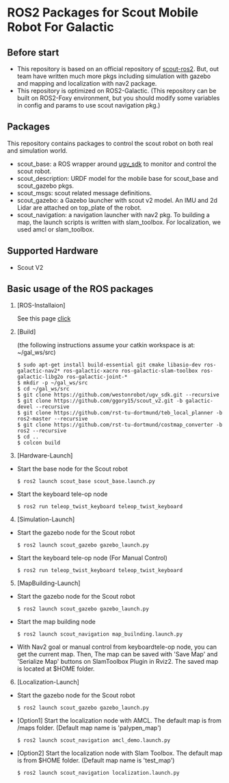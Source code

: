 # ROS2 Packages for Scout Mobile Robot For Galactic

## Before start

* This repository is based on an official repository of [scout-ros2](https://github.com/agilexrobotics/scout_ros2). But, out team have written much more pkgs including simulation with gazebo and mapping and localization with nav2 package.
* This repository is optimized on ROS2-Galactic. (This repository can be built on ROS2-Foxy environment, but you should modify some variables in config and params to use scout navigation pkg.)

## Packages

This repository contains packages to control the scout robot on both real and simulation world. 

* scout_base: a ROS wrapper around [ugv_sdk](https://github.com/westonrobot/ugv_sdk) to monitor and control the scout robot.
* scout_description: URDF model for the mobile base for scout_base and scout_gazebo pkgs.
* scout_msgs: scout related message definitions.
* scout_gazebo: a Gazebo launcher with scout v2 model. An IMU and 2d Lidar are attached on top_plate of the robot.
* scout_navigation: a navigation launcher with nav2 pkg. To building a map, the launch scripts is written with slam_toolbox. For localization, we used amcl or slam_toolbox. 

## Supported Hardware

* Scout V2

## Basic usage of the ROS packages
1. [ROS-Installaion]

    See this page [click](https://docs.ros.org/en/galactic/Installation.html)

2. [Build] 

    (the following instructions assume your catkin workspace is at: ~/gal_ws/src)

    ```
    $ sudo apt-get install build-essential git cmake libasio-dev ros-galactic-nav2* ros-galactic-xacro ros-galactic-slam-toolbox ros-galactic-libg2o ros-galactic-joint-*
    $ mkdir -p ~/gal_ws/src
    $ cd ~/gal_ws/src
    $ git clone https://github.com/westonrobot/ugv_sdk.git --recursive
    $ git clone https://github.com/ggory15/scout_v2.git -b galactic-devel --recursive
    $ git clone https://github.com/rst-tu-dortmund/teb_local_planner -b ros2-master --recursive
    $ git clone https://github.com/rst-tu-dortmund/costmap_converter -b ros2 --recursive
    $ cd ..
    $ colcon build
    ```

3. [Hardware-Launch] 
 
* Start the base node for the Scout robot

    ```
    $ ros2 launch scout_base scout_base.launch.py
    ```

* Start the keyboard tele-op node

    ```
    $ ros2 run teleop_twist_keyboard teleop_twist_keyboard
    ```

4. [Simulation-Launch]
 
* Start the gazebo node for the Scout robot

    ```
    $ ros2 launch scout_gazebo gazebo_launch.py
    ```

* Start the keyboard tele-op node (For Manual Control)

    ```
    $ ros2 run teleop_twist_keyboard teleop_twist_keyboard
    ```

5. [MapBuilding-Launch]
 
* Start the gazebo node for the Scout robot

    ```
    $ ros2 launch scout_gazebo gazebo_launch.py
    ```

* Start the map building node 

    ```
    $ ros2 launch scout_navigation map_builnding.launch.py
    ```

* With Nav2 goal or manual control from keyboardtele-op node, you can get the current map. Then, The map can be saved with 'Save Map' and 'Serialize Map' buttons on SlamToolbox Plugin in Rviz2. The saved map is located at $HOME folder.

6. [Localization-Launch]
 
* Start the gazebo node for the Scout robot

    ```
    $ ros2 launch scout_gazebo gazebo_launch.py
    ```

* [Option1] Start the localization node with AMCL. The default map is from /maps folder. (Default map name is 'palypen_map')

    ```
    $ ros2 launch scout_navigation amcl_demo.launch.py 
    ```
* [Option2] Start the localization node with Slam Toolbox. The default map is from $HOME folder. (Default map name is 'test_map')

    ```
    $ ros2 launch scout_navigation localization.launch.py 
    ```



